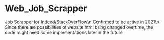 # Web_Job_Scrapper
Job Scrapper for Indeed/StackOverFlow\n
Confirmed to be active in 2021\n
Since there are possibilities of website html being changed overtime, the code might need some implementations later in the future
